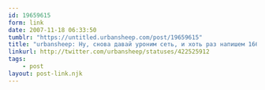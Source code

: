 ```yaml
---
id: 19659615
form: link
date: 2007-11-18 06:33:50
tumblr: "https://untitled.urbansheep.com/post/19659615"
title: "urbansheep: Ну, снова давай уроним сеть, и хоть раз напишем 1667 слов за день, а не как обычно. Осталось немного. 1100 всего... Нда..."
linkurl: http://twitter.com/urbansheep/statuses/422525912
tags:
    - post
layout: post-link.njk
---
```


